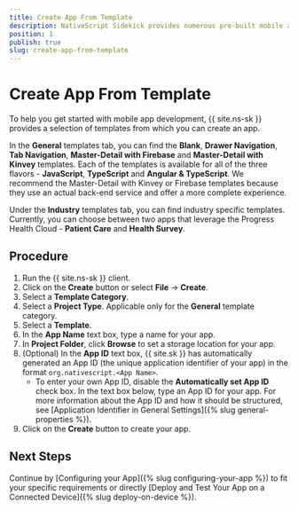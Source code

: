 ```yaml
---
title: Create App From Template
description: NativeScript Sidekick provides numerous pre-built mobile app templates for easy iOS and Android app development.
position: 1
publish: true
slug: create-app-from-template
---
```


# Create App From Template

To help you get started with mobile app development, {{ site.ns-sk }} provides a selection of templates from which you can create an app. 

In the **General** templates tab, you can find the **Blank**, **Drawer Navigation**, **Tab Navigation**, **Master-Detail with Firebase** and **Master-Detail with Kinvey** templates. Each of the templates is available for all of the three flavors - **JavaScript**, **TypeScript** and **Angular & TypeScript**. We recommend the Master-Detail with Kinvey or Firebase templates because they use an actual back-end service and offer a more complete experience.

<!--
The **Angular & TypeScript** flavor also contains the **Enterprise Auth** template. For more information about the enterprise authentication and how to configure it, see [Using Enterprise Authentication]({% slug enterprise-auth %}). 
-->

Under the **Industry** templates tab, you can find industry specific templates. Currently, you can choose between two apps that leverage the Progress Health Cloud - **Patient Care** and **Health Survey**.  

## Procedure

1. Run the {{ site.ns-sk }} client.
1. Click on the **Create** button or select **File** &#8594; **Create**.
1. Select a **Template Category**.
1. Select a **Project Type**. Applicable only for the **General** template category.
1. Select a **Template**. 
1. In the **App Name** text box, type a name for your app.
1. In **Project Folder**, click **Browse** to set a storage location for your app.
1. (Optional) In the **App ID** text box, {{ site.sk }} has automatically generated an App ID (the unique application identifier of your app) in the format `org.nativescript.<App Name>`.
	* To enter your own App ID, disable the **Automatically set App ID** check box. In the text box below, type an App ID for your app. For more information about the App ID and how it should be structured, see [Application Identifier in General Settings]({% slug general-properties %}).
1. Click on the **Create** button to create your app. 

## Next Steps

Continue by [Configuring your App]({% slug configuring-your-app %}) to fit your specific requirements or directly [Deploy and Test Your App on a Connected Device]({% slug deploy-on-device %}).

